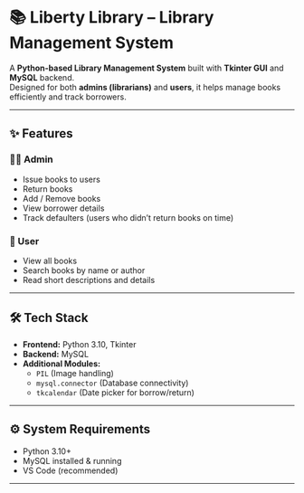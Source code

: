 # 📚 Liberty Library – Library Management System

A **Python-based Library Management System** built with **Tkinter GUI** and **MySQL** backend.  
Designed for both **admins (librarians)** and **users**, it helps manage books efficiently and track borrowers.

---

## ✨ Features

### 👩‍💼 Admin
- Issue books to users  
- Return books  
- Add / Remove books  
- View borrower details  
- Track defaulters (users who didn’t return books on time)

### 👤 User
- View all books  
- Search books by name or author  
- Read short descriptions and details

---

## 🛠 Tech Stack
- **Frontend:** Python 3.10, Tkinter  
- **Backend:** MySQL  
- **Additional Modules:**  
  - `PIL` (Image handling)  
  - `mysql.connector` (Database connectivity)  
  - `tkcalendar` (Date picker for borrow/return)

---

## ⚙️ System Requirements
- Python 3.10+  
- MySQL installed & running  
- VS Code (recommended)

---

